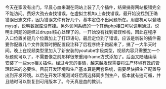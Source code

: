 今天在家没有出门。早晨心血来潮在网站上装了几个插件，结果搞得网站报错完全不能访问。费好大劲去查找错误。在虚拟主机ftp上查找错误，最开始没找到正确错误日志文件，因为错误文件有好几个，基本定位不出问题所在。用虚机可以登陆mysql，说明数据库没有挂。另外访问系统的一个其他php接口可以调用通过，说明出问题的是经过drupal核心处理了的。一开始没有找到错误堆栈，因此在程序入口位置关键几个位置加上了打印语句，最后定位到了错误，应该是新装的插件需要你配置几个文件我暂时把配置段注释了后程序终于跑起来了，搞了一大半天时间。晚上在视频类型里加入了新安装的youtube字段类型，视频内容只需要加一个标题就可以了，不需要像之前那样很笨重用iframe方式添加了。后面又陆陆续续安装了一些seo相关插件。经过今天的事情，越来越发现需要将生产环境有效的管理起来的必要性。目前开发环境和生产基本算是两套系统，需要尽快把生产配置导出到开发环境。以后在开发环境测试好后再选择同步到生产，版本就有迹可循，并且随时可以恢复到可用版本了。今天真是血的教训。
